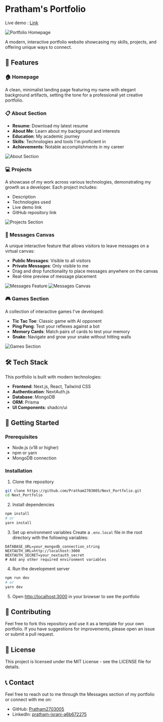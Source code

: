 # Pratham's Portfolio
Live demo : [Link](https://next-portfolio-three-black.vercel.app)

![Portfolio Homepage](https://hebbkx1anhila5yf.public.blob.vercel-storage.com/Screenshot%202025-04-26%20132319-MhyEiitNox34oxJzmGHOlygf51JQwH.png)

A modern, interactive portfolio website showcasing my skills, projects, and offering unique ways to connect.

## 🌟 Features

### 🏠 Homepage
A clean, minimalist landing page featuring my name with elegant background artifacts, setting the tone for a professional yet creative portfolio.

### 📋 About Section
- **Resume**: Download my latest resume
- **About Me**: Learn about my background and interests
- **Education**: My academic journey
- **Skills**: Technologies and tools I'm proficient in
- **Achievements**: Notable accomplishments in my career

![About Section](https://hebbkx1anhila5yf.public.blob.vercel-storage.com/Screenshot%202025-04-26%20132337-cGdUJB6uof2FffvEd07RjpMFB4oSgW.png)

### 💻 Projects
A showcase of my work across various technologies, demonstrating my growth as a developer. Each project includes:
- Description
- Technologies used
- Live demo link
- GitHub repository link

![Projects Section](https://hebbkx1anhila5yf.public.blob.vercel-storage.com/Screenshot%202025-04-26%20132355-BeNaAVlerkyKjd7R513LtqRO1ZZwgK.png)

### 💬 Messages Canvas
A unique interactive feature that allows visitors to leave messages on a virtual canvas:
- **Public Messages**: Visible to all visitors
- **Private Messages**: Only visible to me
- Drag and drop functionality to place messages anywhere on the canvas
- Real-time preview of message placement

![Messages Feature](https://hebbkx1anhila5yf.public.blob.vercel-storage.com/Screenshot%202025-04-26%20132507-yh8NEWgO9WjakRUEWF68ZouzhqpF62.png)
![Messages Canvas](https://hebbkx1anhila5yf.public.blob.vercel-storage.com/Screenshot%202025-04-26%20132615-3ftSrIcXW3JX08ljCpwm03fgkqYXQQ.png)

### 🎮 Games Section
A collection of interactive games I've developed:
- **Tic Tac Toe**: Classic game with AI opponent
- **Ping Pong**: Test your reflexes against a bot
- **Memory Cards**: Match pairs of cards to test your memory
- **Snake**: Navigate and grow your snake without hitting walls

![Games Section](https://hebbkx1anhila5yf.public.blob.vercel-storage.com/Screenshot%202025-04-26%20132646-L2Ut1J5YGf9I1cpWke2D0othtNo5f6.png)

## 🛠️ Tech Stack

This portfolio is built with modern technologies:

- **Frontend**: Next.js, React, Tailwind CSS
- **Authentication**: NextAuth.js
- **Database**: MongoDB
- **ORM**: Prisma
- **UI Components**: shadcn/ui

## 🚀 Getting Started

### Prerequisites
- Node.js (v18 or higher)
- npm or yarn
- MongoDB connection

### Installation

1. Clone the repository
```bash
git clone https://github.com/Pratham2703005/Next_Portfolio.git
cd Next_Portfolio
```

2. Install dependencies
```bash
npm install
# or
yarn install
```

3. Set up environment variables
Create a `.env.local` file in the root directory with the following variables:
```
DATABASE_URL=your_mongodb_connection_string
NEXTAUTH_URL=http://localhost:3000
NEXTAUTH_SECRET=your_nextauth_secret
# Add any other required environment variables
```

4. Run the development server
```bash
npm run dev
# or
yarn dev
```

5. Open [http://localhost:3000](http://localhost:3000) in your browser to see the portfolio

## 🤝 Contributing

Feel free to fork this repository and use it as a template for your own portfolio. If you have suggestions for improvements, please open an issue or submit a pull request.

## 📄 License

This project is licensed under the MIT License - see the LICENSE file for details.

## 📞 Contact

Feel free to reach out to me through the Messages section of my portfolio or connect with me on:
- GitHub: [Pratham2703005](https://github.com/Pratham2703005)
- LinkedIn: [pratham-israni-a6b672275](https://www.linkedin.com/in/pratham-israni-a6b672275/)

